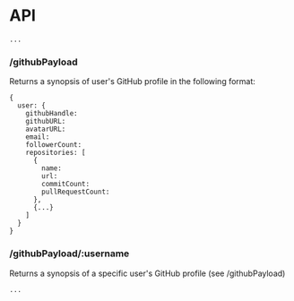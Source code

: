# API

```...```

### /githubPayload
Returns a synopsis of user's GitHub profile in the following format:
```
{
  user: {
    githubHandle:
    githubURL:
    avatarURL:
    email:
    followerCount:
    repositories: [
      {
        name:
        url:
        commitCount:
        pullRequestCount:
      },
      {...}
    ]
  }
}
```

### /githubPayload/:username
Returns a synopsis of a specific user's GitHub profile (see /githubPayload)

```...```
